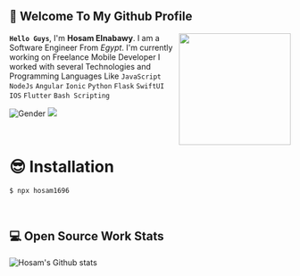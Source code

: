 ## 👋 Welcome To My Github Profile


<img align='right' src='https://user-images.githubusercontent.com/5713670/87202985-820dcb80-c2b6-11ea-9f56-7ec461c497c3.gif' width='200"'>



**`Hello Guys`**, I'm **Hosam Elnabawy**. I am a Software Engineer From _Egypt_. I'm currently working on Freelance Mobile Developer 
I worked with several Technologies and Programming Languages Like `JavaScript` `NodeJs` `Angular` `Ionic` `Python` `Flask` `SwiftUI` `IOS` `Flutter` `Bash Scripting`


 ![Gender](https://img.shields.io/badge/gender-%F0%9F%A4%B5-lightgrey) ![](https://visitor-badge.glitch.me/badge?page_id=github.com/hosam1696)

<br>

# 😎 Installation

```
$ npx hosam1696
```
<br>

<!-- 
## 📫 Contact Me

 
💬 [Issue](https://github.com/hosam1696/hosam1696/issues/me) Me about everything!

 -->




## 💻 Open Source Work Stats


![Hosam's Github stats](https://github-readme-stats.vercel.app/api?username=hosam1696&show_icons=true)
